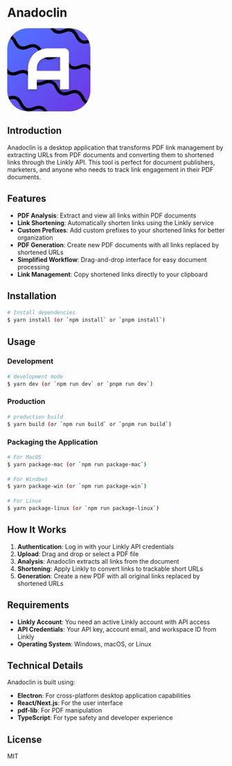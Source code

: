 # Anadoclin

![Anadoclin Logo](docs/anadoclin-logo.png)

## Introduction

Anadoclin is a desktop application that transforms PDF link management by extracting URLs from PDF documents and converting them to shortened links through the Linkly API. This tool is perfect for document publishers, marketers, and anyone who needs to track link engagement in their PDF documents.

## Features

- **PDF Analysis**: Extract and view all links within PDF documents
- **Link Shortening**: Automatically shorten links using the Linkly service
- **Custom Prefixes**: Add custom prefixes to your shortened links for better organization
- **PDF Generation**: Create new PDF documents with all links replaced by shortened URLs
- **Simplified Workflow**: Drag-and-drop interface for easy document processing
- **Link Management**: Copy shortened links directly to your clipboard

## Installation

```bash
# Install dependencies
$ yarn install (or `npm install` or `pnpm install`)
```

## Usage

### Development

```bash
# development mode
$ yarn dev (or `npm run dev` or `pnpm run dev`)
```

### Production

```bash
# production build
$ yarn build (or `npm run build` or `pnpm run build`)
```

### Packaging the Application

```bash
# For MacOS
$ yarn package-mac (or `npm run package-mac`)

# For Windows
$ yarn package-win (or `npm run package-win`)

# For Linux
$ yarn package-linux (or `npm run package-linux`)
```

## How It Works

1. **Authentication**: Log in with your Linkly API credentials
2. **Upload**: Drag and drop or select a PDF file
3. **Analysis**: Anadoclin extracts all links from the document
4. **Shortening**: Apply Linkly to convert links to trackable short URLs
5. **Generation**: Create a new PDF with all original links replaced by shortened URLs

## Requirements

- **Linkly Account**: You need an active Linkly account with API access
- **API Credentials**: Your API key, account email, and workspace ID from Linkly
- **Operating System**: Windows, macOS, or Linux

## Technical Details

Anadoclin is built using:
- **Electron**: For cross-platform desktop application capabilities
- **React/Next.js**: For the user interface
- **pdf-lib**: For PDF manipulation
- **TypeScript**: For type safety and developer experience

## License

MIT
